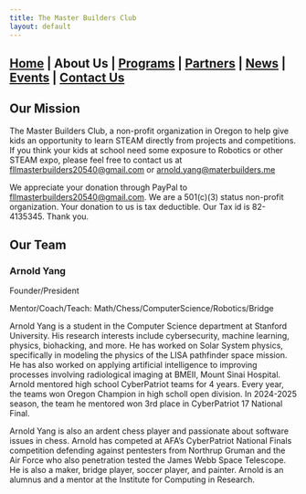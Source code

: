 ```yaml
---
title: The Master Builders Club
layout: default
---
```


## [Home](./index.html) | **About Us** | [Programs](./programs.html) | [Partners](./partners.html) | [News](./news.html) | [Events](./events.html) | [Contact Us](./contacts.html)

## Our Mission

The Master Builders Club, a non-profit organization in Oregon to help give kids an opportunity to learn STEAM directly from projects and competitions. If you think your kids at school need some exposure to Robotics or other STEAM expo, please feel free to contact us at fllmasterbuilders20540@gmail.com or arnold.yang@materbuilders.me

We appreciate your donation through PayPal to fllmasterbuilders20540@gmail.com. We are a 501(c)(3) status non-profit organization. Your donation to us is tax deductible. Our Tax id is 82-4135345. Thank you.

## Our Team

### Arnold Yang 
Founder/President

Mentor/Coach/Teach: Math/Chess/ComputerScience/Robotics/Bridge

Arnold Yang is a student in the Computer Science department at Stanford University. His research interests include cybersecurity, machine learning, physics, biohacking, and more. He has worked on Solar System physics, specifically in modeling the physics of the LISA pathfinder space mission. He has also worked on applying artificial intelligence to improving processes involving radiological imaging at BMEII, Mount Sinai Hospital. Arnold mentored high school CyberPatriot teams for 4 years. Every year, the teams won Oregon Champion in high scholl open division. In 2024-2025 season, the team he mentored won 3rd place in CyberPatriot 17 National Final.

Arnold Yang is also an ardent chess player and passionate about software issues in chess. Arnold has competed at AFA’s CyberPatriot National Finals competition defending against pentesters from Northrup Gruman and the Air Force who also penetration tested the James Webb Space Telescope. He is also a maker, bridge player, soccer player, and painter. Arnold is an alumnus and a mentor at the Institute for Computing in Research.




